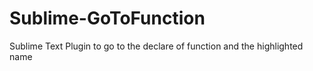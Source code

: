Sublime-GoToFunction
====================

Sublime Text Plugin to go to the declare of function and the highlighted name
